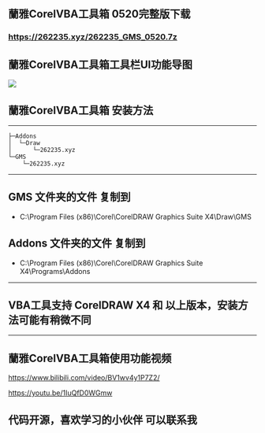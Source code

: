 ## 蘭雅CorelVBA工具箱  0520完整版下载
### https://262235.xyz/262235_GMS_0520.7z

## 蘭雅CorelVBA工具箱工具栏UI功能导图 
![](https://262235.xyz/usr/uploads/2022/05/756737974.jpg)


## 蘭雅CorelVBA工具箱 安装方法
------------------------------------------------
```
├─Addons
│  └─Draw
│      └─262235.xyz
└─GMS
    └─262235.xyz
```
-------------------------------------------

## GMS 文件夹的文件 复制到 
- C:\\Program Files (x86)\\Corel\\CorelDRAW Graphics Suite X4\\Draw\\GMS

## Addons 文件夹的文件 复制到 
- C:\\Program Files (x86)\\Corel\\CorelDRAW Graphics Suite X4\\Programs\\Addons

--------------------------------------------

## VBA工具支持 CorelDRAW X4 和 以上版本，安装方法可能有稍微不同

--------------------------------------------

## 蘭雅CorelVBA工具箱使用功能视频

https://www.bilibili.com/video/BV1wv4y1P7Z2/

https://youtu.be/1IuQfD0WGmw


## 代码开源，喜欢学习的小伙伴 可以联系我

